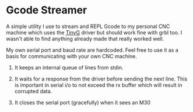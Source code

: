 # Gcode Streamer

A simple utility I use to stream and REPL Gcode to my personal CNC machine which uses the [TinyG](https://github.com/synthetos/TinyG) driver but should work fine with grbl too. I wasn't able to find anything already made that really worked well.

My own serial port and baud rate are hardcoded. Feel free to use it as a basis for communicating with your own CNC machine. 

1. It keeps an internal queue of lines from stdin.

2. It waits for a response from the driver before sending the next line.
   This is important in serial i/o to not exceed the rx buffer which will result in corrupted data.

3. It closes the serial port (gracefully) when it sees an M30 

 
